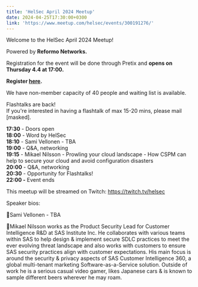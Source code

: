 ```yaml
---
title: 'HelSec April 2024 Meetup'
date: 2024-04-25T17:30:00+0300
link: 'https://www.meetup.com/helsec/events/300191276/'
---
```


Welcome to the HelSec April 2024 Meetup!

 Powered by **Reformo Networks.**

 Registration for the event will be done through Pretix and **opens on Thursday 4.4 at 17:00.**

 **Register [here](<https://events.helsec.fi/helsec/apr2024non/>).**

 We have non-member capacity of 40 people and waiting list is available.

 Flashtalks are back!  
If you're interested in having a flashtalk of max 15-20 mins, please mail [masked].

 **17:30** \- Doors open  
**18:00** \- Word by HelSec  
**18:10** \- Sami Vellonen \- TBA  
**19:00** \- Q&A\, networking  
**19:15** \- Mikael Nilsson \- Prowling your cloud landscape \- How CSPM can help to secure your cloud and avoid configuration disasters  
**20:00** \- Q&A\, networking  
**20:30** \- Opportunity for Flashtalks\!  
**22:00 -** Event ends

 This meetup will be streamed on Twitch: <https://twitch.tv/helsec>

 Speaker bios:

 🔷Sami Vellonen - TBA

 🔷Mikael Nilsson works as the Product Security Lead for Customer Intelligence R&D at SAS Institute Inc. He collaborates with various teams within SAS to help design & implement secure SDLC practices to meet the ever evolving threat landscape and also works with customers to ensure SAS security practices align with customer expectations. His main focus is around the security & privacy aspects of SAS Customer Intelligence 360, a global multi-tenant marketing Software-as-a-Service solution. Outside of work he is a serious casual video gamer, likes Japanese cars & is known to sample different beers wherever he may roam.

 